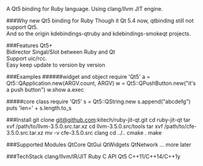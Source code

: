 
A Qt5 binding for Ruby language. Using clang/llvm JIT engine.

###Why new Qt5 binding for Ruby
Though it Qt 5.4 now, qtbinding still not support Qt5.  
And so the origin kdebindings-qtruby and kdebindings-smokeqt projects.  


###Features
Qt5+  
Bidirector Singal/Slot between Ruby and Qt  
Support uic/rcc.  
Easy keep update to version by version  

###Examples
######widget and object
    require 'Qt5'
    a = Qt5::QApplication.new(ARGV.count, ARGV)
    w = Qt5::QPushButton.new("it's a push button")
    w.show
    a.exec

#####core class
    require 'Qt5'
    s = Qt5::QString.new
    s.append("abcdefg")
    puts 'len=' + s.length.to_s    


###Install
    git clone git@github.com:kitech/ruby-jit-qt.git
    cd ruby-jit-qt
    tar xvf /path/to/llvm-3.5.0.src.tar.xz
    cd llvm-3.5.0.src/tools
    tar xvf /path/to/cfe-3.5.0.src.tar.xz
    mv -v cfe-3.5.0.src clang
    cd ../..
    cmake .
    make

###Supported Modules
    QtCore
    QtGui
    QtWidgets
    QtNetwork
    ... more later

###TechStack
    clang/llvm/IR/JIT
    Ruby C API
    Qt5
    C++11/C++14/C++1y
    

